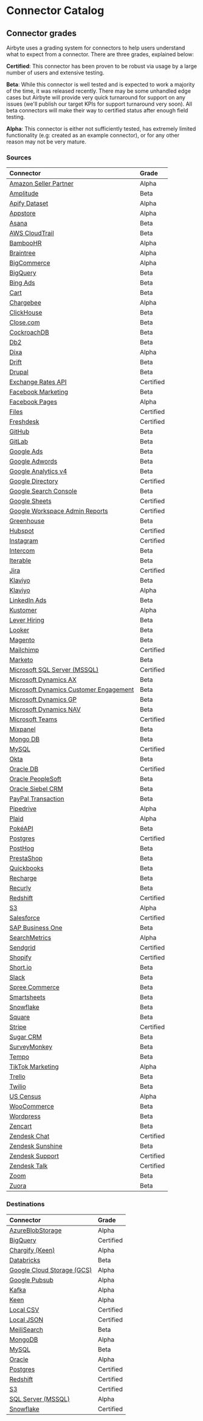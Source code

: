 # Connector Catalog

## Connector grades

Airbyte uses a grading system for connectors to help users understand what to expect from a connector. There are three grades, explained below:

**Certified**: This connector has been proven to be robust via usage by a large number of users and extensive testing.

**Beta**: While this connector is well tested and is expected to work a majority of the time, it was released recently. There may be some unhandled edge cases but Airbyte will provide very quick turnaround for support on any issues \(we'll publish our target KPIs for support turnaround very soon\). All beta connectors will make their way to certified status after enough field testing.

**Alpha**: This connector is either not sufficiently tested, has extremely limited functionality \(e.g: created as an example connector\), or for any other reason may not be very mature.

### Sources

| Connector | Grade |
| :--- | :--- |
| [Amazon Seller Partner](sources/amazon-seller-partner.md) | Alpha |
| [Amplitude](sources/amplitude.md) | Beta |
| [Apify Dataset](sources/apify-dataset.md) | Alpha |
| [Appstore](sources/appstore.md) | Alpha |
| [Asana](sources/asana.md) | Beta |
| [AWS CloudTrail](sources/aws-cloudtrail.md) | Beta |
| [BambooHR](sources/bamboo-hr.md) | Alpha |
| [Braintree](sources/braintree.md) | Alpha |
| [BigCommerce](sources/bigcommerce.md) | Alpha |
| [BigQuery](sources/bigquery.md) | Beta |
| [Bing Ads](sources/bing-ads.md) | Beta |
| [Cart](sources/cart.md) | Beta |
| [Chargebee](sources/chargebee.md) | Alpha |
| [ClickHouse](sources/clickhouse.md) | Beta |
| [Close.com](sources/close-com.md) | Beta |
| [CockroachDB](sources/cockroachdb.md) | Beta |
| [Db2](sources/db2.md) | Beta |
| [Dixa](sources/dixa.md) | Alpha |
| [Drift](sources/drift.md) | Beta |
| [Drupal](sources/drupal.md) | Beta |
| [Exchange Rates API](sources/exchangeratesapi.md) | Certified |
| [Facebook Marketing](sources/facebook-marketing.md) | Beta |
| [Facebook Pages](sources/facebook-pages.md) | Alpha |
| [Files](sources/file.md) | Certified |
| [Freshdesk](sources/freshdesk.md) | Certified |
| [GitHub](sources/github.md) | Beta |
| [GitLab](sources/gitlab.md) | Beta |
| [Google Ads](sources/google-ads.md) | Beta |
| [Google Adwords](sources/google-adwords.md) | Beta |
| [Google Analytics v4](sources/google-analytics-v4.md) | Beta |
| [Google Directory](sources/google-directory.md) | Certified |
| [Google Search Console](sources/google-search-console.md) | Beta |
| [Google Sheets](sources/google-sheets.md) | Certified |
| [Google Workspace Admin Reports](sources/google-workspace-admin-reports.md) | Certified |
| [Greenhouse](sources/greenhouse.md) | Beta |
| [Hubspot](sources/hubspot.md) | Certified |
| [Instagram](sources/instagram.md) | Certified |
| [Intercom](sources/intercom.md) | Beta |
| [Iterable](sources/iterable.md) | Beta |
| [Jira](sources/jira.md) | Certified |
| [Klaviyo](sources/klaviyo.md) | Beta |
| [Klaviyo](sources/kustomer.md) | Alpha |
| [LinkedIn Ads](sources/linkedin-ads.md) | Beta |
| [Kustomer](sources/kustomer.md) | Alpha |
| [Lever Hiring](sources/lever-hiring.md) | Beta |
| [Looker](sources/looker.md) | Beta |
| [Magento](sources/magento.md) | Beta |
| [Mailchimp](sources/mailchimp.md) | Certified |
| [Marketo](sources/marketo.md) | Beta |
| [Microsoft SQL Server \(MSSQL\)](sources/mssql.md) | Certified |
| [Microsoft Dynamics AX](sources/microsoft-dynamics-ax.md) | Beta |
| [Microsoft Dynamics Customer Engagement](sources/microsoft-dynamics-customer-engagement.md) | Beta |
| [Microsoft Dynamics GP](sources/microsoft-dynamics-gp.md) | Beta |
| [Microsoft Dynamics NAV](sources/microsoft-dynamics-nav.md) | Beta |
| [Microsoft Teams](sources/microsoft-teams.md) | Certified |
| [Mixpanel](sources/mixpanel.md) | Beta |
| [Mongo DB](sources/mongodb-v2.md) | Beta |
| [MySQL](sources/mysql.md) | Certified |
| [Okta](sources/okta.md) | Beta |
| [Oracle DB](sources/oracle.md) | Certified |
| [Oracle PeopleSoft](sources/oracle-peoplesoft.md) | Beta |
| [Oracle Siebel CRM](sources/oracle-siebel-crm.md) | Beta |
| [PayPal Transaction](sources/paypal-transaction.md) | Beta |
| [Pipedrive](sources/pipedrive.md) | Alpha |
| [Plaid](sources/plaid.md) | Alpha |
| [PokéAPI](sources/pokeapi.md) | Beta |
| [Postgres](sources/postgres.md) | Certified |
| [PostHog](sources/posthog.md) | Beta |
| [PrestaShop](sources/presta-shop.md) | Beta |
| [Quickbooks](sources/quickbooks.md) | Beta |
| [Recharge](sources/recharge.md) | Beta |
| [Recurly](sources/recurly.md) | Beta |
| [Redshift](sources/redshift.md) | Certified |
| [S3](sources/s3.md) | Alpha |
| [Salesforce](sources/salesforce.md) | Certified |
| [SAP Business One](sources/sap-business-one.md) | Beta |
| [SearchMetrics](./sources/search-metrics.md)| Alpha |
| [Sendgrid](sources/sendgrid.md) | Certified |
| [Shopify](sources/shopify.md) | Certified |
| [Short.io](sources/shortio.md) | Beta |
| [Slack](sources/slack.md) | Beta |
| [Spree Commerce](sources/spree-commerce.md) | Beta |
| [Smartsheets](sources/smartsheets.md) | Beta |
| [Snowflake](sources/snowflake.md) | Beta |
| [Square](sources/square.md) | Beta |
| [Stripe](sources/stripe.md) | Certified |
| [Sugar CRM](sources/sugar-crm.md) | Beta |
| [SurveyMonkey](sources/surveymonkey.md) | Beta |
| [Tempo](sources/tempo.md) | Beta |
| [TikTok Marketing](./sources/tiktok-marketing.md)| Alpha |
| [Trello](sources/trello.md) | Beta |
| [Twilio](sources/twilio.md) | Beta |
| [US Census](sources/us-census.md) | Alpha |
| [WooCommerce](https://github.com/airbytehq/airbyte/tree/8d599c86a84726235c765c78db1ddd85c558bf7f/docs/integrations/sources/woo-commerce.md) | Beta |
| [Wordpress](sources/wordpress.md) | Beta |
| [Zencart](sources/zencart.md) | Beta |
| [Zendesk Chat](sources/zendesk-chat.md) | Certified |
| [Zendesk Sunshine](sources/zendesk-sunshine.md) | Beta |
| [Zendesk Support](sources/zendesk-support.md) | Certified |
| [Zendesk Talk](sources/zendesk-talk.md) | Certified |
| [Zoom](sources/zoom.md) | Beta |
| [Zuora](sources/zuora.md) | Beta |

### Destinations

| Connector | Grade |
| :--- | :--- |
| [AzureBlobStorage](destinations/azureblobstorage.md) | Alpha |
| [BigQuery](destinations/bigquery.md) | Certified |
| [Chargify \(Keen\)](destinations/chargify.md) | Alpha |
| [Databricks](destinations/databricks.md) | Beta |
| [Google Cloud Storage \(GCS\)](destinations/gcs.md) | Alpha |
| [Google Pubsub](destinations/pubsub.md) | Alpha |
| [Kafka](destinations/kafka.md) | Alpha |
| [Keen](destinations/keen.md) | Alpha |
| [Local CSV](destinations/local-csv.md) | Certified |
| [Local JSON](destinations/local-json.md) | Certified |
| [MeiliSearch](destinations/meilisearch.md) | Beta |
| [MongoDB](destinations/mongodb.md) | Alpha |
| [MySQL](destinations/mysql.md) | Beta |
| [Oracle](destinations/oracle.md) | Alpha |
| [Postgres](destinations/postgres.md) | Certified |
| [Redshift](destinations/redshift.md) | Certified |
| [S3](destinations/s3.md) | Certified |
| [SQL Server \(MSSQL\)](destinations/mssql.md) | Alpha |
| [Snowflake](destinations/snowflake.md) | Certified |

